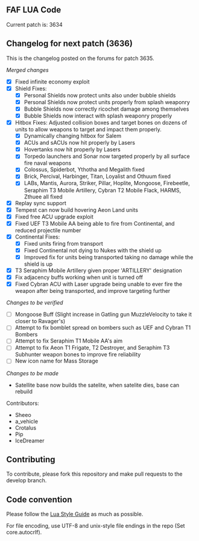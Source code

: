 FAF LUA Code
------------

Current patch is: 3634


Changelog for next patch (3636)
-------------------------------

This is the changelog posted on the forums for patch 3635.


*Merged changes*
- [X] Fixed infinite economy exploit
- [X] Shield Fixes:
    - [X] Personal Shields now protect units also under bubble shields
    - [X] Personal Shields now protect units properly from splash weaponry
    - [X] Bubble Shields now correctly ricochet damage among themselves
    - [X] Bubble Shields now interact with splash weaponry properly
- [X] Hitbox Fixes: Adjusted collision boxes and target bones on dozens of units to allow weapons to target and impact them properly.
    - [X] Dynamically changing hitbox for Salem
    - [X] ACUs and sACUs now hit properly by Lasers
    - [X] Hovertanks now hit properly by Lasers
    - [X] Torpedo launchers and Sonar now targeted properly by all surface fire naval weapons
    - [X] Colossus, Spiderbot, Ythotha and Megalith fixed
    - [X] Brick, Percival, Harbinger, Titan, Loyalist and Othuum fixed
    - [X] LABs, Mantis, Aurora, Striker, Pillar, Hoplite, Mongoose, Firebeetle, Seraphim T3 Mobile Artillery, Cybran T2 Mobile Flack, HARMS, Zthuee all fixed
- [X] Replay sync support
- [X] Tempest can now build hovering Aeon Land units
- [X] Fixed free ACU upgrade exploit
- [X] Fixed UEF T3 Mobile AA being able to fire from Continental, and reduced projectile number
- [X] Continental Fixes:
    - [X] Fixed units firing from transport
    - [X] Fixed Continental not dying to Nukes with the shield up
    - [X] Improved fix for units being transported taking no damage while the shield is up
- [X] T3 Seraphim Mobile Artillery given proper 'ARTILLERY' designation
- [X] Fix adjacency buffs working when unit is turned off
- [X] Fixed Cybran ACU with Laser upgrade being unable to ever fire the weapon after being transported, and improve targeting further

*Changes to be verified*

- [ ] Mongoose Buff (Slight increase in Gatling gun MuzzleVelocity to take it closer to Ravager's)
- [ ] Attempt to fix bomblet spread on bombers such as UEF and Cybran T1 Bombers
- [ ] Attempt to fix Seraphim T1 Mobile AA's aim
- [ ] Attempt to fix Aeon T1 Frigate, T2 Destroyer, and Seraphim T3 Subhunter weapon bones to improve fire reliability
- [ ] New icon name for Mass Storage

*Changes to be made*
- Satellite base now builds the satelite, when satelite dies, base can rebuild

Contributors:
 - Sheeo
 - a_vehicle
 - Crotalus
 - Pip
 - IceDreamer


Contributing
------------

To contribute, please fork this repository and make pull requests to the
develop branch.

Code convention
---------------

Please follow the [Lua Style Guide](http://lua-users.org/wiki/LuaStyleGuide) as
much as possible.

For file encoding, use UTF-8 and unix-style file endings in the repo (Set
core.autocrlf).
